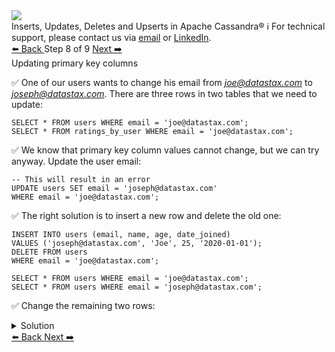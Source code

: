 <!-- TOP -->
<div class="top">
  <img class="scenario-academy-logo" src="https://datastax-academy.github.io/katapod-shared-assets/images/ds-academy-2023.svg" />
  <div class="scenario-title-section">
    <span class="scenario-title">Inserts, Updates, Deletes and Upserts in Apache Cassandra®</span>
    <span class="scenario-subtitle">ℹ️ For technical support, please contact us via <a href="mailto:aleksandr.volochnev@datastax.com">email</a> or <a href="https://dtsx.io/aleks">LinkedIn</a>.</span>
  </div>
</div>

<!-- NAVIGATION -->
<div id="navigation-top" class="navigation-top">
 <a href='command:katapod.loadPage?[{"step":"step7-astra"}]'
   class="btn btn-dark navigation-top-left">⬅️ Back
 </a>
<span class="step-count"> Step 8 of 9</span>
 <a href='command:katapod.loadPage?[{"step":"step9-astra"}]'
    class="btn btn-dark navigation-top-right">Next ➡️
  </a>
</div>

<!-- CONTENT -->

<div class="step-title">Updating primary key columns</div>

✅ One of our users wants to change his email from *joe@datastax.com* to
*joseph@datastax.com*. There are three rows in two tables that we need to update:
```
SELECT * FROM users WHERE email = 'joe@datastax.com';
SELECT * FROM ratings_by_user WHERE email = 'joe@datastax.com';
```

✅ We know that primary key column values cannot change, but we can try anyway.
Update the user email:
```
-- This will result in an error
UPDATE users SET email = 'joseph@datastax.com'
WHERE email = 'joe@datastax.com';
```

✅ The right solution is to insert a new row and delete the old one:
```
INSERT INTO users (email, name, age, date_joined) 
VALUES ('joseph@datastax.com', 'Joe', 25, '2020-01-01');
DELETE FROM users
WHERE email = 'joe@datastax.com';

SELECT * FROM users WHERE email = 'joe@datastax.com';
SELECT * FROM users WHERE email = 'joseph@datastax.com';
```

✅ Change the remaining two rows:
<details>
  <summary>Solution</summary>

```
INSERT INTO ratings_by_user (email, title, year, rating) 
VALUES ('joseph@datastax.com', 'Alice in Wonderland', 2010, 9);
INSERT INTO ratings_by_user (email, title, year, rating)  
VALUES ('joseph@datastax.com', 'Edward Scissorhands', 1990, 10);
DELETE FROM ratings_by_user
WHERE email = 'joe@datastax.com';

SELECT * FROM ratings_by_user WHERE email = 'joe@datastax.com';
SELECT * FROM ratings_by_user WHERE email = 'joseph@datastax.com';
```

</details>

<!-- NAVIGATION -->
<div id="navigation-bottom" class="navigation-bottom">
 <a href='command:katapod.loadPage?[{"step":"step7-astra"}]'
   class="btn btn-dark navigation-bottom-left">⬅️ Back
 </a>
 <a href='command:katapod.loadPage?[{"step":"step9-astra"}]'
    class="btn btn-dark navigation-bottom-right">Next ➡️
  </a>
</div>

